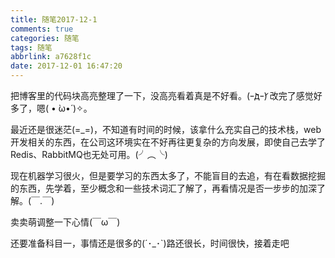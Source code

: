 ```yaml
---
title: 随笔2017-12-1
comments: true
categories: 随笔
tags: 随笔
abbrlink: a7628f1c
date: 2017-12-01 16:47:20
---
```


把博客里的代码块高亮整理了一下，没高亮看着真是不好看。(ｰ̀дｰ́) 改完了感觉好多了，嗯( • ̀ω•́ )✧。

最近还是很迷茫(=_=)，不知道有时间的时候，该拿什么充实自己的技术栈，web开发相关的东西，在公司这环境实在不好再往更复杂的方向发展，即使自己去学了Redis、RabbitMQ也无处可用。(╯︵╰)

现在机器学习很火，但是要学习的东西太多了，不能盲目的去追，有在看数据挖掘的东西，先学着，至少概念和一些技术词汇了解了，再看情况是否一步步的加深了解。(￣.￣)

卖卖萌调整一下心情(￣ω￣)

还要准备科目一，事情还是很多的(´･_･`)路还很长，时间很快，接着走吧